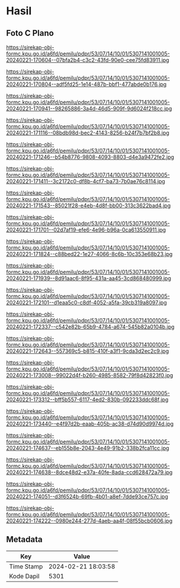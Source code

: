 # Hasil

## Foto C Plano

https://sirekap-obj-formc.kpu.go.id/a6fd/pemilu/pdpr/53/07/14/10/01/5307141001005-20240221-170604--07bfa2b4-c3c2-43fd-90e0-cee75fd83911.jpg

https://sirekap-obj-formc.kpu.go.id/a6fd/pemilu/pdpr/53/07/14/10/01/5307141001005-20240221-170804--adf5fd25-1e14-487b-bbf1-477abde0b176.jpg

https://sirekap-obj-formc.kpu.go.id/a6fd/pemilu/pdpr/53/07/14/10/01/5307141001005-20240221-170941--98265886-3a4d-46d5-909f-9d6024f218cc.jpg

https://sirekap-obj-formc.kpu.go.id/a6fd/pemilu/pdpr/53/07/14/10/01/5307141001005-20240221-171116--08bdb98d-bec2-4143-8256-b24f7b7bf2b8.jpg

https://sirekap-obj-formc.kpu.go.id/a6fd/pemilu/pdpr/53/07/14/10/01/5307141001005-20240221-171246--b54b8776-9808-4093-8803-d4e3a9472fe2.jpg

https://sirekap-obj-formc.kpu.go.id/a6fd/pemilu/pdpr/53/07/14/10/01/5307141001005-20240221-171411--3c2172c0-df8b-4cf7-ba73-7b0ae76c8114.jpg

https://sirekap-obj-formc.kpu.go.id/a6fd/pemilu/pdpr/53/07/14/10/01/5307141001005-20240221-171543--85021f28-e4eb-4d8f-bb00-313c3622bad4.jpg

https://sirekap-obj-formc.kpu.go.id/a6fd/pemilu/pdpr/53/07/14/10/01/5307141001005-20240221-171701--02d7af19-efe6-4e96-b96a-0ca613550911.jpg

https://sirekap-obj-formc.kpu.go.id/a6fd/pemilu/pdpr/53/07/14/10/01/5307141001005-20240221-171824--c88bed22-1e27-4066-8c6b-10c353e68b23.jpg

https://sirekap-obj-formc.kpu.go.id/a6fd/pemilu/pdpr/53/07/14/10/01/5307141001005-20240221-171939--8d91aac6-8f95-431a-aa45-3cd868480999.jpg

https://sirekap-obj-formc.kpu.go.id/a6fd/pemilu/pdpr/53/07/14/10/01/5307141001005-20240221-172101--d1eaa5c0-c8df-4052-a5fa-39cb319a8097.jpg

https://sirekap-obj-formc.kpu.go.id/a6fd/pemilu/pdpr/53/07/14/10/01/5307141001005-20240221-172337--c542e82b-65b9-4784-a674-545b82a0104b.jpg

https://sirekap-obj-formc.kpu.go.id/a6fd/pemilu/pdpr/53/07/14/10/01/5307141001005-20240221-172643--557369c5-b815-410f-a3f1-9cda3d2ec2c9.jpg

https://sirekap-obj-formc.kpu.go.id/a6fd/pemilu/pdpr/53/07/14/10/01/5307141001005-20240221-173008--99022d4f-b260-4985-8582-79f8d42823f0.jpg

https://sirekap-obj-formc.kpu.go.id/a6fd/pemilu/pdpr/53/07/14/10/01/5307141001005-20240221-173312--bff5b557-6117-4ed2-830b-092233ddc68f.jpg

https://sirekap-obj-formc.kpu.go.id/a6fd/pemilu/pdpr/53/07/14/10/01/5307141001005-20240221-173440--e4f97d2b-eaab-405b-ac38-d74d90d9974d.jpg

https://sirekap-obj-formc.kpu.go.id/a6fd/pemilu/pdpr/53/07/14/10/01/5307141001005-20240221-174637--eb155b8e-2043-4e49-91b2-338b2fca11cc.jpg

https://sirekap-obj-formc.kpu.go.id/a6fd/pemilu/pdpr/53/07/14/10/01/5307141001005-20240221-174638--8dce48d2-e37a-40fe-8ada-ccd628472a79.jpg

https://sirekap-obj-formc.kpu.go.id/a6fd/pemilu/pdpr/53/07/14/10/01/5307141001005-20240221-174051--d3f6524b-69fb-4b01-a8ef-7dde93ce757c.jpg

https://sirekap-obj-formc.kpu.go.id/a6fd/pemilu/pdpr/53/07/14/10/01/5307141001005-20240221-174222--0980e244-277d-4aeb-aa4f-08f55bcb0606.jpg


## Metadata

| Key        | Value               |
| ---------- | ------------------- |
| Time Stamp | 2024-02-21 18:03:58 |
| Kode Dapil | 5301                |



